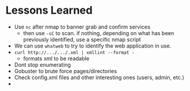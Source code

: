# Lessons Learned



* Use `nc` after nmap to banner grab and confirm services
  * then use `-sC` to scan. if nothing, depending on what has been previously identified, use a specific nmap script
* We can use `whatweb` to try to identify the web application in use.
* `curl http://.../.../.xml | xmllint --format -`
  * formats xml to be readable
* Dont stop enumerating
* Gobuster to brute force pages/directories
* Check config.xml files and other interesting ones (users, admin, etc.)
*
